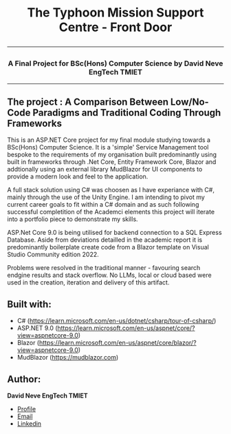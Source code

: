 <h1 align="center">The Typhoon Mission Support Centre - Front Door</h>
<hr>
<h3 align="center">A Final Project for BSc(Hons) Computer Science by David Neve EngTech TMIET</h3>
<hr>

## The project : A Comparison Between Low/No-Code Paradigms and Traditional Coding Through Frameworks
This is an ASP.NET Core project for my final module studying towards a BSc(Hons) Computer Science. It is a 'simple' Service Management tool bespoke to the requirements of my organisation built predominantly using built in frameworks through .Net Core,
Entity Framework Core, Blazor and addtionally using an external library MudBlazor for UI components to provide a modern look and feel to the application.

A full stack solution using C# was choosen as I have experiance with C#, mainly through the use of the Unity Engine. I am intending to pivot my current career goals to fit within a C# domain and as such following successful completition of the Academci
elements this project will iterate into a portfolio piece to demonstrate my skills.

ASP.Net Core 9.0 is being utilised for backend connection to a SQL Express Database. Aside from deviations detailled in the academic report it is predominantly boilerplate create code from a Blazor template on
Visual Studio Community edition 2022.

Problems were resolved in the traditional manner - favouring search endgine results and stack overflow. No LLMs, local or cloud based were used in the creation, iteration and delivery of this artifact.

## Built with:

- C# (https://learn.microsoft.com/en-us/dotnet/csharp/tour-of-csharp/)
- ASP.NET 9.0 (https://learn.microsoft.com/en-us/aspnet/core/?view=aspnetcore-9.0)
- Blazor (https://learn.microsoft.com/en-us/aspnet/core/blazor/?view=aspnetcore-9.0)
- MudBlazor (https://mudblazor.com)

## Author:

**David Neve EngTech TMIET**
- [Profile](https://github.com/nevosnr "David Neve")
- [Email](mailto:david85.neve01@gmail.com)
- [Linkedin](https://linkedin.com/in/daveneve863 "David Neve")

